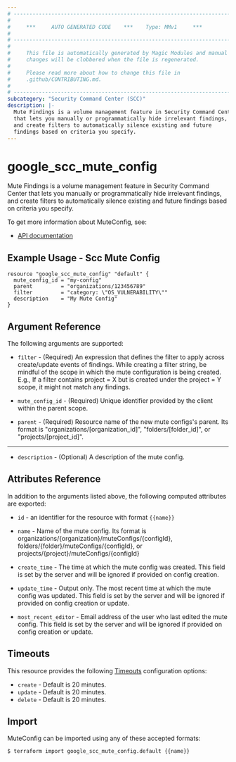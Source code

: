 ```yaml
---
# ----------------------------------------------------------------------------
#
#     ***     AUTO GENERATED CODE    ***    Type: MMv1     ***
#
# ----------------------------------------------------------------------------
#
#     This file is automatically generated by Magic Modules and manual
#     changes will be clobbered when the file is regenerated.
#
#     Please read more about how to change this file in
#     .github/CONTRIBUTING.md.
#
# ----------------------------------------------------------------------------
subcategory: "Security Command Center (SCC)"
description: |-
  Mute Findings is a volume management feature in Security Command Center
  that lets you manually or programmatically hide irrelevant findings,
  and create filters to automatically silence existing and future
  findings based on criteria you specify.
---
```


# google\_scc\_mute\_config

Mute Findings is a volume management feature in Security Command Center
that lets you manually or programmatically hide irrelevant findings,
and create filters to automatically silence existing and future
findings based on criteria you specify.


To get more information about MuteConfig, see:

* [API documentation](https://cloud.google.com/security-command-center/docs/reference/rest/v1/organizations.muteConfigs)

## Example Usage - Scc Mute Config


```hcl
resource "google_scc_mute_config" "default" {
  mute_config_id = "my-config"
  parent         = "organizations/123456789"
  filter         = "category: \"OS_VULNERABILITY\""
  description    = "My Mute Config"
}
```

## Argument Reference

The following arguments are supported:


* `filter` -
  (Required)
  An expression that defines the filter to apply across create/update
  events of findings. While creating a filter string, be mindful of
  the scope in which the mute configuration is being created. E.g.,
  If a filter contains project = X but is created under the
  project = Y scope, it might not match any findings.

* `mute_config_id` -
  (Required)
  Unique identifier provided by the client within the parent scope.

* `parent` -
  (Required)
  Resource name of the new mute configs's parent. Its format is
  "organizations/[organization_id]", "folders/[folder_id]", or
  "projects/[project_id]".


- - -


* `description` -
  (Optional)
  A description of the mute config.


## Attributes Reference

In addition to the arguments listed above, the following computed attributes are exported:

* `id` - an identifier for the resource with format `{{name}}`

* `name` -
  Name of the mute config. Its format is
  organizations/{organization}/muteConfigs/{configId},
  folders/{folder}/muteConfigs/{configId},
  or projects/{project}/muteConfigs/{configId}

* `create_time` -
  The time at which the mute config was created. This field is set by
  the server and will be ignored if provided on config creation.

* `update_time` -
  Output only. The most recent time at which the mute config was
  updated. This field is set by the server and will be ignored if
  provided on config creation or update.

* `most_recent_editor` -
  Email address of the user who last edited the mute config. This
  field is set by the server and will be ignored if provided on
  config creation or update.


## Timeouts

This resource provides the following
[Timeouts](https://developer.hashicorp.com/terraform/plugin/sdkv2/resources/retries-and-customizable-timeouts) configuration options:

- `create` - Default is 20 minutes.
- `update` - Default is 20 minutes.
- `delete` - Default is 20 minutes.

## Import


MuteConfig can be imported using any of these accepted formats:

```
$ terraform import google_scc_mute_config.default {{name}}
```
